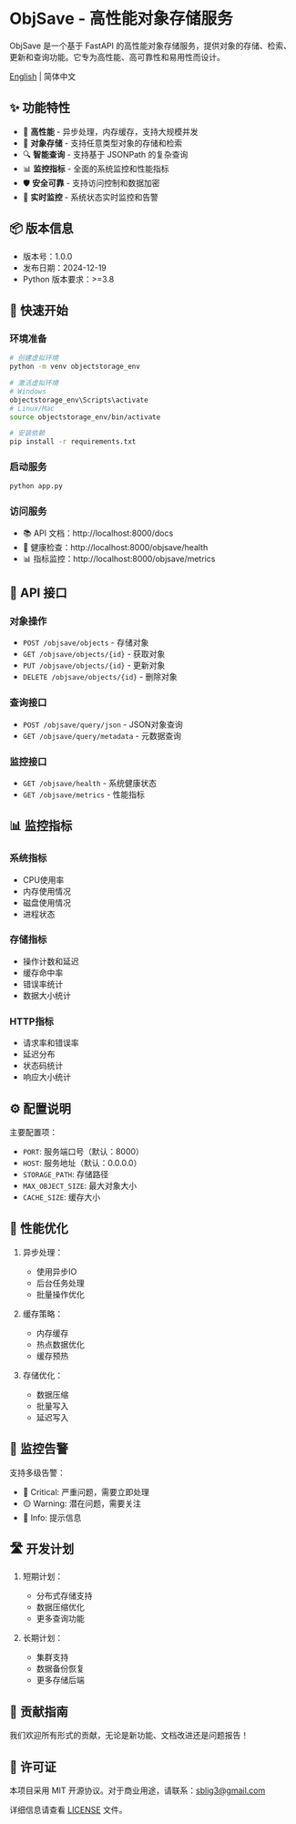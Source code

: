 # ObjSave - 高性能对象存储服务

ObjSave 是一个基于 FastAPI 的高性能对象存储服务，提供对象的存储、检索、更新和查询功能。它专为高性能、高可靠性和易用性而设计。

[English](README.md) | 简体中文

## ✨ 功能特性

- 🚀 **高性能** - 异步处理，内存缓存，支持大规模并发
- 💾 **对象存储** - 支持任意类型对象的存储和检索
- 🔍 **智能查询** - 支持基于 JSONPath 的复杂查询
- 📊 **监控指标** - 全面的系统监控和性能指标
- 🛡️ **安全可靠** - 支持访问控制和数据加密
- 🔄 **实时监控** - 系统状态实时监控和告警

## 📦 版本信息

- 版本号：1.0.0
- 发布日期：2024-12-19
- Python 版本要求：>=3.8

## 🚀 快速开始

### 环境准备

```bash
# 创建虚拟环境
python -m venv objectstorage_env

# 激活虚拟环境
# Windows
objectstorage_env\Scripts\activate
# Linux/Mac
source objectstorage_env/bin/activate

# 安装依赖
pip install -r requirements.txt
```

### 启动服务

```bash
python app.py
```

### 访问服务

- 📚 API 文档：http://localhost:8000/docs
- 💓 健康检查：http://localhost:8000/objsave/health
- 📊 指标监控：http://localhost:8000/objsave/metrics

## 📡 API 接口

### 对象操作
- `POST /objsave/objects` - 存储对象
- `GET /objsave/objects/{id}` - 获取对象
- `PUT /objsave/objects/{id}` - 更新对象
- `DELETE /objsave/objects/{id}` - 删除对象

### 查询接口
- `POST /objsave/query/json` - JSON对象查询
- `GET /objsave/query/metadata` - 元数据查询

### 监控接口
- `GET /objsave/health` - 系统健康状态
- `GET /objsave/metrics` - 性能指标

## 📊 监控指标

### 系统指标
- CPU使用率
- 内存使用情况
- 磁盘使用情况
- 进程状态

### 存储指标
- 操作计数和延迟
- 缓存命中率
- 错误率统计
- 数据大小统计

### HTTP指标
- 请求率和错误率
- 延迟分布
- 状态码统计
- 响应大小统计

## ⚙️ 配置说明

主要配置项：
- `PORT`: 服务端口号（默认：8000）
- `HOST`: 服务地址（默认：0.0.0.0）
- `STORAGE_PATH`: 存储路径
- `MAX_OBJECT_SIZE`: 最大对象大小
- `CACHE_SIZE`: 缓存大小

## 🚀 性能优化

1. 异步处理：
   - 使用异步IO
   - 后台任务处理
   - 批量操作优化

2. 缓存策略：
   - 内存缓存
   - 热点数据优化
   - 缓存预热

3. 存储优化：
   - 数据压缩
   - 批量写入
   - 延迟写入

## 🔔 监控告警

支持多级告警：
- 🔴 Critical: 严重问题，需要立即处理
- 🟡 Warning: 潜在问题，需要关注
- 🔵 Info: 提示信息

## 🛣️ 开发计划

1. 短期计划：
   - 分布式存储支持
   - 数据压缩优化
   - 更多查询功能

2. 长期计划：
   - 集群支持
   - 数据备份恢复
   - 更多存储后端

## 🤝 贡献指南

我们欢迎所有形式的贡献，无论是新功能、文档改进还是问题报告！

## 📄 许可证

本项目采用 MIT 开源协议。对于商业用途，请联系：sblig3@gmail.com

详细信息请查看 [LICENSE](LICENSE) 文件。

